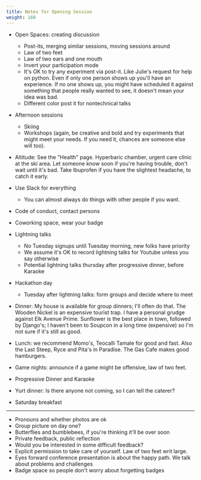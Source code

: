 ```yaml
---
title: Notes for Opening Session
weight: 160
---
```


- Open Spaces: creating discussion
  - Post-its, merging similar sessions, moving sessions around
  - Law of two feet
  - Law of two ears and one mouth
  - Invert your participation mode
  - It's OK to try any experiment via post-it. Like Julie's request for help on python.
    Even if only one person shows up you'll have an experience. If no one shows up,
    you might have scheduled it against something that people really wanted to see,
    it doesn't mean your idea was bad.
  - Different color post it for nontechnical talks

- Afternoon sessions
  - Skiing
  - Workshops (again, be creative and bold and try experiments that might meet
    your needs. If you need it, chances are someone else will too).

- Altitude: See the "Health" page. Hyperbaric chamber, urgent care clinic at the ski area.
  Let someone know soon if you're having trouble, don't wait until it's bad. Take Ibuprofen
  if you have the slightest headache, to catch it early.

- Use Slack for everything
  - You can almost always do things with other people if you want.

- Code of conduct, contact persons

- Coworking space, wear your badge

- Lightning talks
  - No Tuesday signups until Tuesday morning, new folks have priority
  - We assume it's OK to record lightning talks for Youtube unless you say otherwise
  - Potential lightning talks thursday after progressive dinner, before Karaoke

- Hackathon day
  - Tuesday after lightning talks: form groups and decide where to meet

- Dinner: My house is available for group dinners; I'll often do that.
  The Wooden Nickel is an expensive tourist trap. I have a personal grudge
  against Elk Avenue Prime. Sunflower is the best place in town, followed by
  Django's; I haven't been to Soupcon in a long time (expensive) so I'm not
  sure if it's still as good.

- Lunch: we recommend Momo's, Teocalli Tamale for good and fast. Also the Last Steep, Ryce and Pita's in Paradise.
  The Gas Cafe makes good hamburgers.

- Game nights: announce if a game might be offensive, law of two feet.

- Progressive Dinner and Karaoke

- Yurt dinner: Is there anyone not coming, so I can tell the caterer?

- Saturday breakfast

________________________________________

- Pronouns and whether photos are ok
- Group picture on day one?
- Butterflies and bumblebees, if you're thinking it'll be over soon
- Private feedback, public reflection
- Would you be interested in some difficult feedback?
- Explicit permission to take care of yourself. Law of two feet writ large.
- Eyes forward conference presentation is about the happy path. We talk about problems and challenges
- Badge space so people don't worry about forgetting badges
